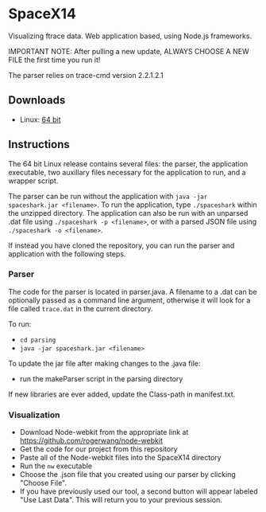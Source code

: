 SpaceX14
========

Visualizing ftrace data. Web application based, using Node.js frameworks.

IMPORTANT NOTE: After pulling a new update, ALWAYS CHOOSE A NEW FILE the first time you run it!

The parser relies on trace-cmd version 2.2.1.2.1

## Downloads
* Linux: [64 bit](https://github.com/golden3point14/SpaceX14/releases/download/v1Linux/spaceshark.tar.gz)

## Instructions

The 64 bit Linux release contains several files: the parser, the application executable,
two auxillary files necessary for the application to run, and a wrapper script.

The parser can be run without the application with `java -jar spaceshark.jar <filename>`.
To run the application, type `./spaceshark` within the unzipped directory. The application
can also be run with an unparsed .dat file using `./spaceshark -p <filename>`, or with
a parsed JSON file using `./spaceshark -o <filename>`. 

If instead you have cloned the repository, you can run the parser and application with the
following steps.

### Parser
The code for the parser is located in parser.java. A filename to a .dat can be optionally
passed as a command line argument, otherwise it will look for a file called `trace.dat` in
the current directory.

To run:
- `cd parsing`
- `java -jar spaceshark.jar <filename>`

To update the jar file after making changes to the .java file:
- run the makeParser script in the parsing directory

If new libraries are ever added, update the Class-path in manifest.txt.

### Visualization

- Download Node-webkit from the appropriate link at https://github.com/rogerwang/node-webkit
- Get the code for our project from this repository
- Paste all of the Node-webkit files into the SpaceX14 directory
- Run the `nw` executable
- Choose the .json file that you created using our parser by clicking "Choose File".
- If you have previously used our tool, a second button will appear labeled "Use Last Data". This will return you to your previous session.
